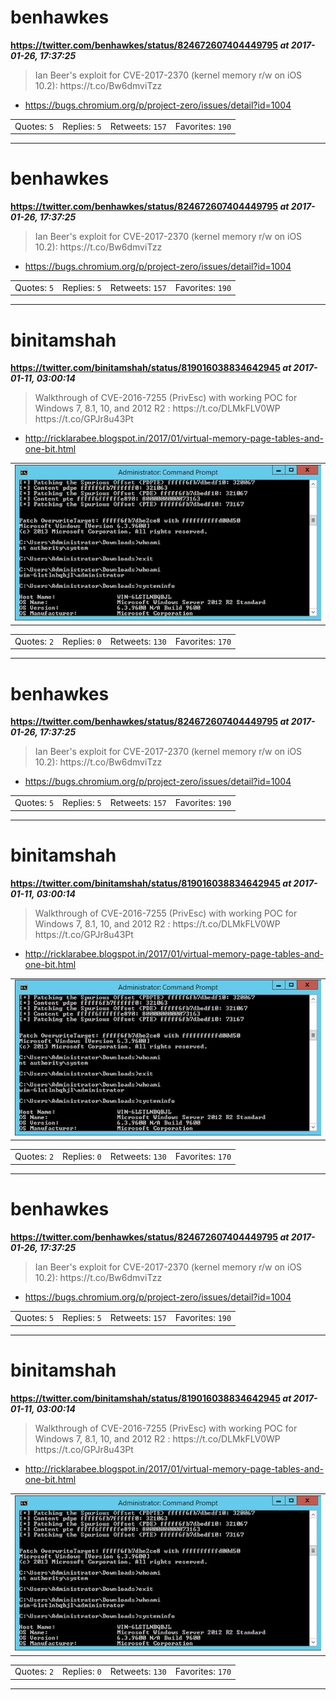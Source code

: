 # benhawkes
**https://twitter.com/benhawkes/status/824672607404449795 _at 2017-01-26, 17:37:25_**
<blockquote>
Ian Beer's exploit for CVE-2017-2370 (kernel memory r/w on iOS 10.2):
https://t.co/Bw6dmviTzz
</blockquote>

* https://bugs.chromium.org/p/project-zero/issues/detail?id=1004

<table><tr>
<td>Quotes: <code>5</code></td>
<td>Replies: <code>5</code></td>
<td>Retweets: <code>157</code></td>
<td>Favorites: <code>190</code></td>
</tr></table>

---

# benhawkes
**https://twitter.com/benhawkes/status/824672607404449795 _at 2017-01-26, 17:37:25_**
<blockquote>
Ian Beer's exploit for CVE-2017-2370 (kernel memory r/w on iOS 10.2):
https://t.co/Bw6dmviTzz
</blockquote>

* https://bugs.chromium.org/p/project-zero/issues/detail?id=1004

<table><tr>
<td>Quotes: <code>5</code></td>
<td>Replies: <code>5</code></td>
<td>Retweets: <code>157</code></td>
<td>Favorites: <code>190</code></td>
</tr></table>

---

# binitamshah
**https://twitter.com/binitamshah/status/819016038834642945 _at 2017-01-11, 03:00:14_**
<blockquote>
Walkthrough of CVE-2016-7255 (PrivEsc) with working POC for Windows 7, 8.1, 10, and 2012 R2 : https://t.co/DLMkFLV0WP https://t.co/GPJr8u43Pt
</blockquote>

* http://ricklarabee.blogspot.in/2017/01/virtual-memory-page-tables-and-one-bit.html

<table><tr>
<td><img src="pictures/87b4dc0c3f4f5eeee49740297c3ce88a6d3d9204f0f1d32d056976d7df4fd15e.jpg" alt="87b4dc0c3f4f5eeee49740297c3ce88a6d3d9204f0f1d32d056976d7df4fd15e.jpg"></td>
</table></tr>
<table><tr>
<td>Quotes: <code>2</code></td>
<td>Replies: <code>0</code></td>
<td>Retweets: <code>130</code></td>
<td>Favorites: <code>170</code></td>
</tr></table>

---

# benhawkes
**https://twitter.com/benhawkes/status/824672607404449795 _at 2017-01-26, 17:37:25_**
<blockquote>
Ian Beer's exploit for CVE-2017-2370 (kernel memory r/w on iOS 10.2):
https://t.co/Bw6dmviTzz
</blockquote>

* https://bugs.chromium.org/p/project-zero/issues/detail?id=1004

<table><tr>
<td>Quotes: <code>5</code></td>
<td>Replies: <code>5</code></td>
<td>Retweets: <code>157</code></td>
<td>Favorites: <code>190</code></td>
</tr></table>

---

# binitamshah
**https://twitter.com/binitamshah/status/819016038834642945 _at 2017-01-11, 03:00:14_**
<blockquote>
Walkthrough of CVE-2016-7255 (PrivEsc) with working POC for Windows 7, 8.1, 10, and 2012 R2 : https://t.co/DLMkFLV0WP https://t.co/GPJr8u43Pt
</blockquote>

* http://ricklarabee.blogspot.in/2017/01/virtual-memory-page-tables-and-one-bit.html

<table><tr>
<td><img src="pictures/87b4dc0c3f4f5eeee49740297c3ce88a6d3d9204f0f1d32d056976d7df4fd15e.jpg" alt="87b4dc0c3f4f5eeee49740297c3ce88a6d3d9204f0f1d32d056976d7df4fd15e.jpg"></td>
</table></tr>
<table><tr>
<td>Quotes: <code>2</code></td>
<td>Replies: <code>0</code></td>
<td>Retweets: <code>130</code></td>
<td>Favorites: <code>170</code></td>
</tr></table>

---

# benhawkes
**https://twitter.com/benhawkes/status/824672607404449795 _at 2017-01-26, 17:37:25_**
<blockquote>
Ian Beer's exploit for CVE-2017-2370 (kernel memory r/w on iOS 10.2):
https://t.co/Bw6dmviTzz
</blockquote>

* https://bugs.chromium.org/p/project-zero/issues/detail?id=1004

<table><tr>
<td>Quotes: <code>5</code></td>
<td>Replies: <code>5</code></td>
<td>Retweets: <code>157</code></td>
<td>Favorites: <code>190</code></td>
</tr></table>

---

# binitamshah
**https://twitter.com/binitamshah/status/819016038834642945 _at 2017-01-11, 03:00:14_**
<blockquote>
Walkthrough of CVE-2016-7255 (PrivEsc) with working POC for Windows 7, 8.1, 10, and 2012 R2 : https://t.co/DLMkFLV0WP https://t.co/GPJr8u43Pt
</blockquote>

* http://ricklarabee.blogspot.in/2017/01/virtual-memory-page-tables-and-one-bit.html

<table><tr>
<td><img src="pictures/87b4dc0c3f4f5eeee49740297c3ce88a6d3d9204f0f1d32d056976d7df4fd15e.jpg" alt="87b4dc0c3f4f5eeee49740297c3ce88a6d3d9204f0f1d32d056976d7df4fd15e.jpg"></td>
</table></tr>
<table><tr>
<td>Quotes: <code>2</code></td>
<td>Replies: <code>0</code></td>
<td>Retweets: <code>130</code></td>
<td>Favorites: <code>170</code></td>
</tr></table>

---

